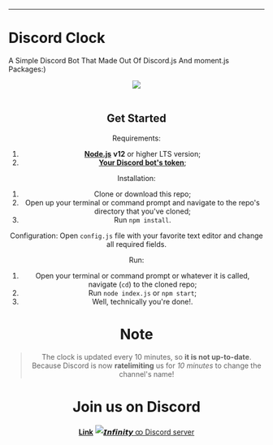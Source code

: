 
---

# Discord Clock

</div>

A Simple Discord Bot That Made Out Of Discord.js And moment.js Packages:)

<div align="center">
    <img src="https://cdn.discordapp.com/attachments/765133196438011917/776496675798646834/unknown.png"><br><br>


## Get Started
Requirements:
1. [**Node.js**](https://nodejs.org/en/) **v12** or higher LTS version;
2. [**Your Discord bot's token**](https://discordapp.com/developers/applications/);


Installation:
1. Clone or download this repo;
2. Open up your terminal or command prompt and navigate to the repo's directory that you've cloned;
3. Run `npm install`.

Configuration:
Open `config.js` file with your favorite text editor and change all required fields.

Run:
1. Open your terminal or command prompt or whatever it is called, navigate (`cd`) to the cloned repo;
2. Run `node index.js` or `npm start`;
3. Well, technically you're done!.

# Note
> The clock is updated every 10 minutes, so **it is not up-to-date**. Because Discord is now __ratelimiting__ us for _10 minutes_ to change the channel's name! 

# Join us on Discord
[**Link**](https://discord.gg/ZqNzHUp)
[![ 𝙄𝙣𝙛𝙞𝙣𝙞𝙩𝙮 ထ Discord server](https://cdn.discordapp.com/attachments/761523090390908929/764408858881425418/inf.jpg)](https://discord.gg/ZqNzHUp)
